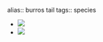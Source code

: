 alias:: burros tail
tags:: species

- ![](https://peach-geographical-bat-397.mypinata.cloud/ipfs/QmaWDoLMbyMXZxwsaSyxUZ3yFn1ezLYKREDv4MBFF4YKmU)
- ![](https://peach-geographical-bat-397.mypinata.cloud/ipfs/Qmf9zMrzgKFENX2yTxCtrh2h5K2nyMuyqFYtxDH1Pbhpcf)